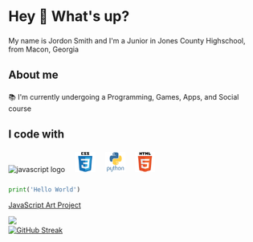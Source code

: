 <h1 align="left">Hey 👋 What's up?</h1>

###

<p align="left">My name is Jordon Smith and I'm a Junior in Jones County Highschool, from Macon, Georgia</p>

###

<h2 align="left">About me</h2>

###

<p align="left">📚 I'm currently undergoing a Programming, Games, Apps, and Social course</p>

###

<h2 align="left">I code with</h2>

###

<div align="left">
  <img src="https://cdn.jsdelivr.net/gh/devicons/devicon/icons/javascript/javascript-original.svg" height="40" alt="javascript logo"  />
  <img width="12" />

  <img src="https://github.com/devicons/devicon/blob/v2.17.0/icons/css3/css3-original-wordmark.svg" height="40" alt="css logo"  />
  <img width="12" />
  
  <img src="https://github.com/devicons/devicon/blob/v2.17.0/icons/python/python-original-wordmark.svg" height="40" alt="python logo"  />
  <img width="12" />

   <img src="https://github.com/devicons/devicon/blob/v2.17.0/icons/html5/html5-original-wordmark.svg" height="40" alt="html logo"  />
  <img width="12" />
  
</div>

###
```Python
print('Hello World')
```
[JavaScript Art Project](https://codehs.com/student/4350129/section/563196/assignment/148887194)

 
  <img src="https://uploads.codehs.com/767318fb3faf7c127963a6ea52216c0c" height ="60" /> 

  <div align="left"> 
     <a href="https://git.io/streak-stats"><img src="https://streak-stats.demolab.com?user=Jordon-Smith&theme=gotham" alt="GitHub Streak" /></a>
</div>

